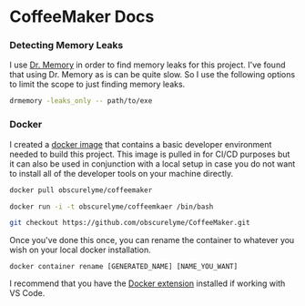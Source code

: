 # CoffeeMaker Docs

### Detecting Memory Leaks

I use [Dr. Memory](https://drmemory.org/) in order to find memory leaks for this project.
I've found that using Dr. Memory as is can be quite slow. So I use the following options to limit the scope to just
finding memory leaks.

```bash
drmemory -leaks_only -- path/to/exe
```

### Docker

I created a [docker image](https://hub.docker.com/r/obscurelyme/coffeemaker) that contains a basic developer environment needed to build this project. This image is pulled in for CI/CD purposes but it can also be used in conjunction with a local setup in case you do not want to install all of the developer tools on your machine directly.

```bash
docker pull obscurelyme/coffeemaker

docker run -i -t obscurelyme/coffeemkaer /bin/bash

git checkout https://github.com/obscurelyme/CoffeeMaker.git
```

Once you've done this once, you can rename the container to whatever you wish on your local docker installation.

```
docker container rename [GENERATED_NAME] [NAME_YOU_WANT]
```

I recommend that you have the [Docker extension](https://marketplace.visualstudio.com/items?itemName=ms-azuretools.vscode-docker) installed if working with VS Code.
